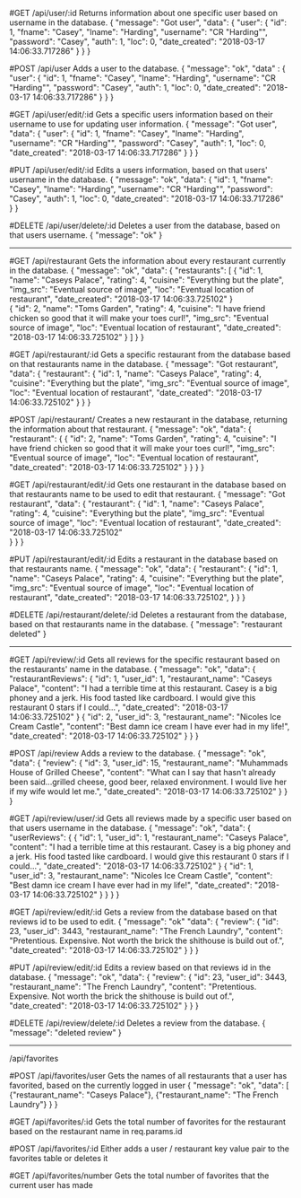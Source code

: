 #GET /api/user/:id
Returns information about one specific user based on username in the database.
{
  "message": "Got user",
  "data": {
    "user": {
      "id": 1,
      "fname": "Casey",
      "lname": "Harding",
      "username": "CR "Harding"",
      "password": "Casey",
      "auth": 1,
      "loc": 0,
      "date_created": "2018-03-17 14:06:33.717286"
    }
  }
}

#POST /api/user
Adds a user to the database.
{
  "message": "ok",
  "data" : {
    "user": {
      "id": 1,
      "fname": "Casey",
      "lname": "Harding",
      "username": "CR "Harding"",
      "password": "Casey",
      "auth": 1,
      "loc": 0,
      "date_created": "2018-03-17 14:06:33.717286"
    }
  }
}

#GET /api/user/edit/:id
Gets a specific users information based on their username to use for updating user information.
{
  "message": "Got user",
  "data": {
    "user": {
      "id": 1,
      "fname": "Casey",
      "lname": "Harding",
      "username": "CR "Harding"",
      "password": "Casey",
      "auth": 1,
      "loc": 0,
      "date_created": "2018-03-17 14:06:33.717286"
    }
  }
}

#PUT /api/user/edit/:id
Edits a users information, based on that users' username in the database.
{
  "message": "ok",
  "data": {
    "id": 1,
    "fname": "Casey",
    "lname": "Harding",
    "username": "CR "Harding"",
    "password": "Casey",
    "auth": 1,
    "loc": 0,
    "date_created": "2018-03-17 14:06:33.717286"    
  }
}

#DELETE /api/user/delete/:id
Deletes a user from the database, based on that users username.
{
 "message": "ok"
}

-----------------------------------------

#GET /api/restaurant
Gets the information about every restaurant currently in the database.
{
  "message": "ok",
  "data": {
    "restaurants": [
    {
      "id": 1,
      "name": "Caseys Palace",
      "rating": 4,
      "cuisine": "Everything but the plate",
      "img_src": "Eventual source of image",
      "loc": "Eventual location of restaurant",
      "date_created": "2018-03-17 14:06:33.725102"
    }  
    {
      "id": 2,
      "name": "Toms Garden",
      "rating": 4,
      "cuisine": "I have friend chicken so good that it will make your toes curl!",
      "img_src": "Eventual source of image",
      "loc": "Eventual location of restaurant",
      "date_created": "2018-03-17 14:06:33.725102"
    }
    ]
  }
}

#GET /api/restaurant/:id
Gets a specific restaurant from the database based on that restaurants name in the database.
{
  "message": "Got restaurant",
  "data": {
    "restaurant": {
      "id": 1,
      "name": "Caseys Palace",
      "rating": 4,
      "cuisine": "Everything but the plate",
      "img_src": "Eventual source of image",
      "loc": "Eventual location of restaurant",
      "date_created": "2018-03-17 14:06:33.725102"
    }
  }
}

#POST /api/restaurant/
Creates a new restaurant in the database, returning the information about that restaurant.
{
  "message": "ok",
  "data": {
    "restaurant": {
      {
        "id": 2,
        "name": "Toms Garden",
        "rating": 4,
        "cuisine": "I have friend chicken so good that it will make your toes curl!",
        "img_src": "Eventual source of image",
        "loc": "Eventual location of restaurant",
        "date_created": "2018-03-17 14:06:33.725102"
      }
    }
  }
}

#GET /api/restaurant/edit/:id
Gets one restaurant in the database based on that restaurants name to be used to edit that restaurant.
{
  "message": "Got restaurant",
  "data": {
    "restaurant": {
      "id": 1,
      "name": "Caseys Palace",
      "rating": 4,
      "cuisine": "Everything but the plate",
      "img_src": "Eventual source of image",
      "loc": "Eventual location of restaurant",
      "date_created": "2018-03-17 14:06:33.725102"  
    }
  }
}

#PUT /api/restaurant/edit/:id
Edits a restaurant in the database based on that restaurants name.
{
  "message": "ok",
  "data": {
    "restaurant": {
      "id": 1,
      "name": "Caseys Palace",
      "rating": 4,
      "cuisine": "Everything but the plate",
      "img_src": "Eventual source of image",
      "loc": "Eventual location of restaurant",
      "date_created": "2018-03-17 14:06:33.725102",
    }
  }
}

#DELETE /api/restaurant/delete/:id
Deletes a restaurant from the database, based on that restaurants name in the database.
{
  "message": "restaurant deleted"
}


---------------------------------------


#GET /api/review/:id
Gets all reviews for the specific restaurant based on the restaurants' name in the database.
{
  "message": "ok",
  "data": {
    "restaurantReviews": {
        "id": 1,
        "user_id": 1,
        "restaurant_name": "Caseys Palace",
        "content": "I had a terrible time at this restaurant. Casey is a big phoney and a jerk. His food tasted like cardboard. I would give this restaurant 0 stars if I could...",
        "date_created": "2018-03-17 14:06:33.725102"
    }
    {
      "id": 2,
      "user_id": 3,
      "restaurant_name": "Nicoles Ice Cream Castle",
      "content": "Best damn ice cream I have ever had in my life!",
      "date_created": "2018-03-17 14:06:33.725102"
    }
  }
}

#POST /api/review
Adds a review to the database.
{
  "message": "ok",
  "data": {
    "review": {
      "id": 3,
      "user_id": 15,
      "restaurant_name": "Muhammads House of Grilled Cheese",
      "content": "What can I say that hasn't already been said...grilled cheese, good beer, relaxed environment. I would live her if my wife would let me.",
      "date_created": "2018-03-17 14:06:33.725102"
    }
  }
}

#GET /api/review/user/:id
Gets all reviews made by a specific user based on that users username in the database.
{
  "message": "ok",
  "data": {
    "userReviews": {
      {
         "id": 1,
         "user_id": 1,
         "restaurant_name": "Caseys Palace",
         "content": "I had a terrible time at this restaurant. Casey is a big phoney and a jerk. His food tasted like cardboard. I would give this restaurant 0 stars if I could...",
         "date_created": "2018-03-17 14:06:33.725102"
     }
     {
       "id": 1,
       "user_id": 3,
       "restaurant_name": "Nicoles Ice Cream Castle",
       "content": "Best damn ice cream I have ever had in my life!",
       "date_created": "2018-03-17 14:06:33.725102"
     }
    }
  }
}

#GET /api/review/edit/:id
Gets a review from the database based on that reviews id to be used to edit.
{
  "message": "ok"
  "data": {
    "review": {
      "id": 23,
      "user_id": 3443,
      "restaurant_name": "The French Laundry",
      "content": "Pretentious. Expensive. Not worth the brick the shithouse is build out of.",
      "date_created": "2018-03-17 14:06:33.725102"
    }
  }
}

#PUT /api/review/edit/:id
Edits a review based on that reviews id in the database.
{
  "message": "ok",
  "data": {
    "review": {
      "id": 23,
      "user_id": 3443,
      "restaurant_name": "The French Laundry",
      "content": "Pretentious. Expensive. Not worth the brick the shithouse is build out of.",
      "date_created": "2018-03-17 14:06:33.725102"
    }
  }
}

#DELETE /api/review/delete/:id
Deletes a review from the database.
{
  "message": "deleted review"
}



-------------------

/api/favorites

#POST /api/favorites/user
Gets the names of all restaurants that a user has favorited, based on the currently logged in user
{
  "message": "ok",
  "data": [
  {"restaurant_name": "Caseys Palace"},
  {"restaurant_name": "The French Laundry"}
  }
}

#GET /api/favorites/:id
Gets the total number of favorites for the restaurant based on the restaurant name in req.params.id

#POST /api/favorites/:id
Either adds a user / restaurant key value pair to the favorites table or deletes it

#GET /api/favorites/number
Gets the total number of favorites that the current user has made
